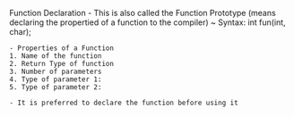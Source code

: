 Function Declaration
    - This is also called the Function Prototype (means declaring the propertied of a function to the compiler)
        ~ Syntax: 
        int fun(int, char);

    - Properties of a Function
    1. Name of the function
    2. Return Type of function
    3. Number of parameters
    4. Type of parameter 1:
    5. Type of parameter 2:

    - It is preferred to declare the function before using it